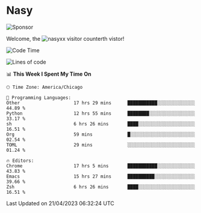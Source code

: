 # Nasy

<!--
<p align="center">
<img height="200" src="https://github-readme-stats.vercel.app/api?username=nasyxx&count_private=true&show_icons=true&theme=dracula&include_all_commits=true"/>
<img height="200" src="https://github-readme-stats.vercel.app/api/top-langs/?username=nasyxx&theme=dracula&hide=html,jupyter+notebook&count_private=true&show_icons=true"/>
</p>

  
----------------
-->

![Sponsor](https://img.shields.io/static/v1.svg?label=Sponsor&message=%E2%9D%A4&logo=GitHub&style=flat&color=pink)
 
Welcome, the ![nasyxx visitor counter](https://count.getloli.com/get/@nasyxx?theme=rule34)th vistor!
 
<!--START_SECTION:waka-->
![Code Time](http://img.shields.io/badge/Code%20Time-3%2C431%20hrs%2046%20mins-blue)

![Lines of code](https://img.shields.io/badge/From%20Hello%20World%20I%27ve%20Written-6.2%20million%20lines%20of%20code-blue)

📊 **This Week I Spent My Time On** 

```text
🕑︎ Time Zone: America/Chicago

💬 Programming Languages: 
Other                    17 hrs 29 mins      ███████████░░░░░░░░░░░░░░   44.89 % 
Python                   12 hrs 55 mins      ████████░░░░░░░░░░░░░░░░░   33.17 % 
sh                       6 hrs 26 mins       ████░░░░░░░░░░░░░░░░░░░░░   16.51 % 
Org                      59 mins             █░░░░░░░░░░░░░░░░░░░░░░░░   02.54 % 
TOML                     29 mins             ░░░░░░░░░░░░░░░░░░░░░░░░░   01.24 % 

🔥 Editors: 
Chrome                   17 hrs 5 mins       ███████████░░░░░░░░░░░░░░   43.83 % 
Emacs                    15 hrs 27 mins      ██████████░░░░░░░░░░░░░░░   39.66 % 
Zsh                      6 hrs 26 mins       ████░░░░░░░░░░░░░░░░░░░░░   16.51 % 
```


 Last Updated on 21/04/2023 06:32:24 UTC
<!--END_SECTION:waka-->

<!-- ![visitors](https://visitor-badge.laobi.icu/badge?page_id=nasyxx.nasyxx) -->
